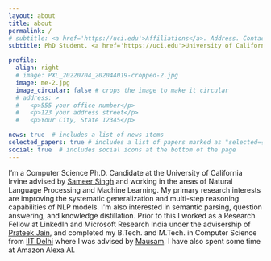 ```yaml
---
layout: about
title: about
permalink: /
# subtitle: <a href='https://uci.edu'>Affiliations</a>. Address. Contacts. Moto. Etc.
subtitle: PhD Student. <a href='https://uci.edu'>University of California, Irivne</a>.

profile:
  align: right
  # image: PXL_20220704_202044019-cropped-2.jpg
  image: me-2.jpg
  image_circular: false # crops the image to make it circular
  # address: >
  #   <p>555 your office number</p>
  #   <p>123 your address street</p>
  #   <p>Your City, State 12345</p>

news: true  # includes a list of news items
selected_papers: true # includes a list of papers marked as "selected={true}"
social: true  # includes social icons at the bottom of the page
---
```


<!-- Write your biography here. Tell the world about yourself. Link to your favorite [subreddit](http://reddit.com). You can put a picture in, too. The code is already in, just name your picture `prof_pic.jpg` and put it in the `img/` folder.

Put your address / P.O. box / other info right below your picture. You can also disable any these elements by editing `profile` property of the YAML header of your `_pages/about.md`. Edit `_bibliography/papers.bib` and Jekyll will render your [publications page](/al-folio/publications/) automatically.

Link to your social media connections, too. This theme is set up to use [Font Awesome icons](http://fortawesome.github.io/Font-Awesome/) and [Academicons](https://jpswalsh.github.io/academicons/), like the ones below. Add your Facebook, Twitter, LinkedIn, Google Scholar, or just disable all of them. -->

<!-- Shivanshu Gupta is a third-year Computer Science Ph.D. student at the University of California Irvine advised by Sameer Singh and working in the areas of Natural Language Processing and Machine Learning. He is primarily interested in improving the systematic generalization and multi-step reasoning capabilities of NLP models. Apart from this, his research interests include question answering, semantic parsing, and knowledge distillation. Prior to this he worked as a Research Fellow at LinkedIn and Microsoft Research India and completed his B.Tech. and M.Tech. in Computer Science from IIT Delhi. -->

I’m a Computer Science Ph.D. Candidate at the University of California Irvine advised by [Sameer Singh](https://sameersingh.org) and working in the areas of Natural Language Processing and Machine Learning. My primary research interests are improving the systematic generalization and multi-step reasoning capabilities of NLP models. I'm also interested in semantic parsing, question answering, and knowledge distillation. Prior to this I worked as a Research Fellow at LinkedIn and Microsoft Research India under the advisership of [Prateek Jain](https://www.prateekjain.org/), and completed my B.Tech. and M.Tech. in Computer Science from [IIT Delhi](https://home.iitd.ac.in/) where I was advised by [Mausam](https://www.cse.iitd.ac.in/~mausam). I have also spent some time at Amazon Alexa AI.
